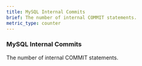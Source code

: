 ```yaml
---
title: MySQL Internal Commits
brief: The number of internal COMMIT statements.
metric_type: counter
---
```

### MySQL Internal Commits

The number of internal COMMIT statements.

